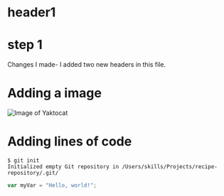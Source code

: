 # header1
# step 1



Changes I made- I added two new headers in this file.

# Adding a image 
![Image of Yaktocat](https://octodex.github.com/images/yaktocat.png)

# Adding lines of code 

```
$ git init
Initialized empty Git repository in /Users/skills/Projects/recipe-repository/.git/
```

``` javascript
var myVar = "Hello, world!";
```

